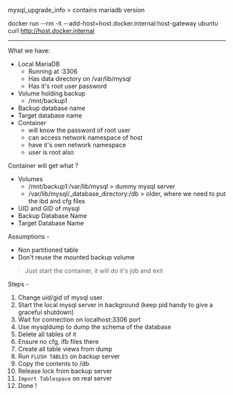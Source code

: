 mysql_upgrade_info > contains mariadb version


docker run --rm -it --add-host=host.docker.internal:host-gateway ubuntu
curl http://host.docker.internal

------

What we have:
- Local MariaDB
    - Running at :3306
    - Has data directory on /var/lib/mysql
    - Has it's root user password
- Volume holding backup
    - /mnt/backup1
- Backup database name
- Target database name
- Container
    - will know the password of root user
    - can access network namespace of host
    - have it's own network namespace
    - user is root also

Container will get what ?
- Volumes
    - /mnt/backup1:/var/lib/mysql > dummy mysql server
    - /var/lib/mysql/_database_directory:/db > older, where we need to put the ibd and cfg files
- UID and GID of mysql
- Backup Database Name
- Target Database Name

Assumptions -
- Non partitioned table
- Don't reuse the mounted backup volume

> Just start the container, it will do it's job and exit

Steps -
1. Change uid/gid of mysql user
2. Start the local mysql server in background (keep pid handy to give a graceful shutdown)
3. Wait for connection on localhost:3306 port
4. Use mysqldump to dump the schema of the database
5. Delete all tables of it
6. Ensure no cfg, ifb files there
7. Create all table views from dump
8. Run `FLUSH TABLES` on backup server
9. Copy the contents to /db
10. Release lock from backup server
11. `Import Tablespace` on real server
12. Done !



